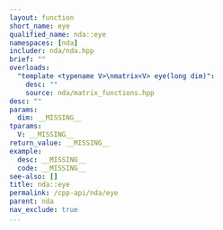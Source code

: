 ```yaml
---
layout: function
short_name: eye
qualified_name: nda::eye
namespaces: [nda]
includer: nda/nda.hpp
brief: ""
overloads:
  "template <typename V>\nmatrix<V> eye(long dim)":
    desc: ""
    source: nda/matrix_functions.hpp
desc: ""
params:
  dim: __MISSING__
tparams:
  V: __MISSING__
return_value: __MISSING__
example:
  desc: __MISSING__
  code: __MISSING__
see-also: []
title: nda::eye
permalink: /cpp-api/nda/eye
parent: nda
nav_exclude: true
...
```


